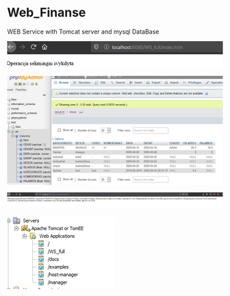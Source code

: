 # Web_Finanse
WEB Service with Tomcat server and mysql DataBase

![Adding data to database](fotkes/1.png)

![JSON file list](fotkes/3.png)


![database](fotkes/2.png)


![server](fotkes/4.png)





